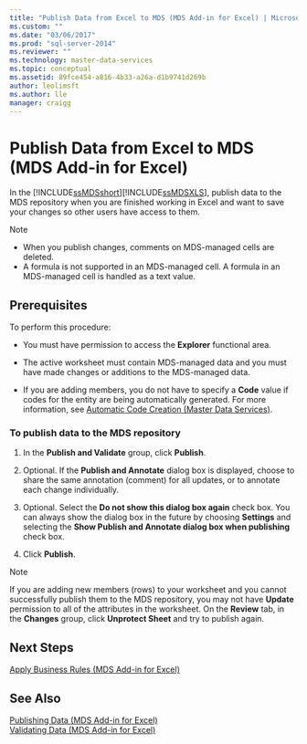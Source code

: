 ```yaml
---
title: "Publish Data from Excel to MDS (MDS Add-in for Excel) | Microsoft Docs"
ms.custom: ""
ms.date: "03/06/2017"
ms.prod: "sql-server-2014"
ms.reviewer: ""
ms.technology: master-data-services
ms.topic: conceptual
ms.assetid: 89fce454-a816-4b33-a26a-d1b9741d269b
author: leolimsft
ms.author: lle
manager: craigg
---
```

# Publish Data from Excel to MDS (MDS Add-in for Excel)
  In the [!INCLUDE[ssMDSshort](../../includes/ssmdsshort-md.md)][!INCLUDE[ssMDSXLS](../../includes/ssmdsxls-md.md)], publish data to the MDS repository when you are finished working in Excel and want to save your changes so other users have access to them.  
  
> [!NOTE]  
>  -   When you publish changes, comments on MDS-managed cells are deleted.  
> -   A formula is not supported in an MDS-managed cell. A formula in an MDS-managed cell is handled as a text value.  
  
## Prerequisites  
 To perform this procedure:  
  
-   You must have permission to access the **Explorer** functional area.  
  
-   The active worksheet must contain MDS-managed data and you must have made changes or additions to the MDS-managed data.  
  
-   If you are adding members, you do not have to specify a **Code** value if codes for the entity are being automatically generated. For more information, see [Automatic Code Creation &#40;Master Data Services&#41;](../automatic-code-creation-master-data-services.md).  
  
### To publish data to the MDS repository  
  
1.  In the **Publish and Validate** group, click **Publish**.  
  
2.  Optional. If the **Publish and Annotate** dialog box is displayed, choose to share the same annotation (comment) for all updates, or to annotate each change individually.  
  
3.  Optional. Select the **Do not show this dialog box again** check box. You can always show the dialog box in the future by choosing **Settings** and selecting the **Show Publish and Annotate dialog box when publishing** check box.  
  
4.  Click **Publish**.  
  
> [!NOTE]  
>  If you are adding new members (rows) to your worksheet and you cannot successfully publish them to the MDS repository, you may not have **Update** permission to all of the attributes in the worksheet. On the **Review** tab, in the **Changes** group, click **Unprotect Sheet** and try to publish again.  
  
## Next Steps  
 [Apply Business Rules &#40;MDS Add-in for Excel&#41;](apply-business-rules-mds-add-in-for-excel.md)  
  
## See Also  
 [Publishing Data &#40;MDS Add-in for Excel&#41;](overview-importing-data-from-excel-mds-add-in-for-excel.md)   
 [Validating Data &#40;MDS Add-in for Excel&#41;](validating-data-mds-add-in-for-excel.md)  
  
  
